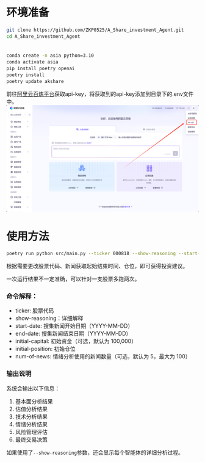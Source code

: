 # 环境准备
```bash
git clone https://github.com/ZKP0525/A_Share_investment_Agent.git
cd A_Share_investment_Agent


conda create -n asia python=3.10 
conda activate asia 
pip install poetry openai
poetry install
poetry update akshare
```

前往[阿里云百炼平台](https://bailian.console.aliyun.com/#/home)获取api-key，将获取到的api-key添加到目录下的.env文件中。
![img.png](img.png)

# 使用方法

```bash
poetry run python src/main.py --ticker 000818 --show-reasoning --start-date 2025-02-17 --end-date 2025-02-23 --num-of-news 20 --initial-capital 100000 --initial-position 30000
```
根据需要更改股票代码、新闻获取起始结束时间、仓位，即可获得投资建议。

一次运行结果不一定准确，可以针对一支股票多跑两次。

### 命令解释：
- ticker: 股票代码
- show-reasoning：详细解释
- start-date: 搜集新闻开始日期（YYYY-MM-DD）
- end-date: 搜集新闻结束日期（YYYY-MM-DD）
- initial-capital: 初始资金（可选，默认为 100,000）
- initial-position: 初始仓位
- num-of-news: 情绪分析使用的新闻数量（可选，默认为 5，最大为 100）

### 输出说明
系统会输出以下信息：

1. 基本面分析结果
2. 估值分析结果
3. 技术分析结果
4. 情绪分析结果
5. 风险管理评估
6. 最终交易决策

如果使用了`--show-reasoning`参数，还会显示每个智能体的详细分析过程。
